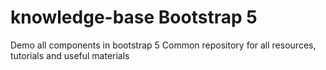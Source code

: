# knowledge-base Bootstrap 5
Demo all components in bootstrap 5
Common repository for all resources, tutorials and useful materials
